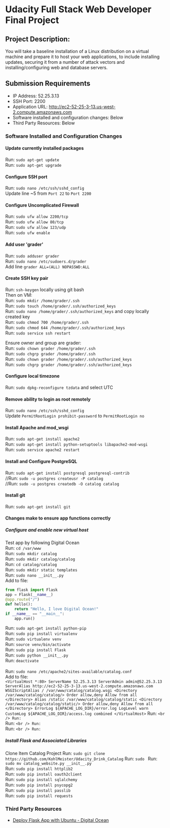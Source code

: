 # Udacity Full Stack Web Developer Final Project

## Project Description:
You will take a baseline installation of a Linux distribution on a virtual machine and prepare it to host your web applications, to include installing updates, securing it from a number of attack vectors and installing/configuring web and database servers.

## Submission Requirements

* IP Address: 52.25.3.13
* SSH Port: 2200
* Application URL: http://ec2-52-25-3-13.us-west-2.compute.amazonaws.com
* Software installed and configuration changes: Below
* Third Party Resources: Below

### Software Installed and Configuration Changes

#### Update currently installed packages
Run: `sudo apt-get update` <br />
Run: `sudo apt-get upgrade`

#### Configure SSH port
Run: `sudo nano /etc/ssh/sshd_config` <br />
Update line ~5 from `Port 22` to `Port 2200`

#### Configure Uncomplicated Firewall
Run: `sudo ufw allow 2200/tcp` <br />
Run: `sudo ufw allow 80/tcp` <br />
Run: `sudo ufw allow 123/udp` <br />
Run: `sudo ufw enable`

#### Add user 'grader'
Run: `sudo adduser grader` <br />
Run: `sudo nano /etc/sudoers.d/grader` <br />
Add line `grader ALL=(ALL) NOPASSWD:ALL`

#### Create SSH key pair
Run: `ssh-keygen` locally using git bash <br />
Then on VM: <br />
Run: `sudo mkdir /home/grader/.ssh` <br />
Run: `sudo touch /home/grader/.ssh/authorized_keys` <br />
Run: `sudo nano /home/grader/.ssh/authorized_keys` and copy locally created key<br />
Run: `sudo chmod 700 /home/grader/.ssh` <br />
Run: `sudo chmod 644 /home/grader/.ssh/authorized_keys` <br />
Run: `sudo service ssh restart` <br />

Ensure owner and group are grader: <br />
Run: `sudo chown grader /home/grader/.ssh` <br />
Run: `sudo chgrp grader /home/grader/.ssh` <br />
Run: `sudo chown grader /home/grader/.ssh/authorized_keys` <br />
Run: `sudo chgrp grader /home/grader/.ssh/authorized_keys`

#### Configure local timezone
Run: `sudo dpkg-reconfigure tzdata` and select UTC

#### Remove ability to login as root remotely
Run: `sudo nano /etc/ssh/sshd_config` <br />
Update `PermitRootLogin prohibit-password` to `PermitRootLogin no`

#### Install Apache and mod_wsgi
Run: `sudo apt-get install apache2` <br />
Run: `sudo apt-get install python-setuptools libapache2-mod-wsgi` <br />
Run: `sudo service apache2 restart`

#### Install and Configure PostgreSQL
Run: `sudo apt-get install postgresql postgresql-contrib` <br />
//Run: `sudo -u postgres createusr -P catalog` <br />
//Run: `sudo -u postgres createdb -O catalog catalog`

#### Install git
Run: `sudo apt-get install git`

#### Changes make to ensure app functions correctly

##### Configure and enable new virtual host
Test app by following Digital Ocean <br />
Run: `cd /var/www` <br />
Run: `sudo mkdir catalog` <br />
Run: `sudo mkdir catalog/catalog` <br />
Run: `cd catalog/catalog` <br />
Run: `sudo mkdir static templates` <br />
Run: `sudo nano __init__.py` <br />
Add to file: <br />
```python
from flask import Flask
app = Flask(__name__)
@app.route("/")
def hello():
    return "Hello, I love Digital Ocean!"
if __name__ == "__main__":
    app.run()
```
Run: `sudo apt-get install python-pip` <br />
Run: `sudo pip install virtualenv` <br />
Run: `sudo virtualenv venv` <br />
Run: `source venv/bin/activate` <br />
Run: `sudo pip install Flask` <br />
Run: `sudo python __init__.py` <br />
Run: `deactivate`
<br /><br />
Run: `sudo nano /etc/apache2/sites-available/catalog.conf` <br />
Add to file: <br />
``
<VirtualHost *:80>
		ServerName 52.25.3.13
		ServerAdmin admin@52.25.3.13
    ServerAlias http://ec2-52-25-3-13.us-west-2.compute.amazonaws.com
		WSGIScriptAlias / /var/www/catalog/catalog.wsgi
		<Directory /var/www/catalog/catalog/>
			Order allow,deny
			Allow from all
		</Directory>
		Alias /static /var/www/catalog/catalog/static
		<Directory /var/www/catalog/catalog/static/>
			Order allow,deny
			Allow from all
		</Directory>
		ErrorLog ${APACHE_LOG_DIR}/error.log
		LogLevel warn
		CustomLog ${APACHE_LOG_DIR}/access.log combined
</VirtualHost>
``
Run: `` <br />
Run: `` <br />
Run: `` <br />
Run: `` <br />
Run: `` <br />
Run: `` <br />


##### Install Flask and Associated Libraries
Clone Item Catalog Project
Run: `sudo git clone https://github.com/KohlMeister/Udacity_Drink_Catalog`
Run: `sudo `
Run: `sudo mv catalog_website.py __init__.py` <br />
Run: `sudo pip install httplib2` <br />
Run: `sudo pip install oauth2client` <br />
Run: `sudo pip install sqlalchemy` <br />
Run: `sudo pip install psycopg2` <br />
Run: `sudo pip install passlib` <br />
Run: `sudo pip install requests`



### Third Party Resources

* [Deploy Flask App with Ubuntu - Digital Ocean](https://www.digitalocean.com/community/tutorials/how-to-deploy-a-flask-application-on-an-ubuntu-vps)
